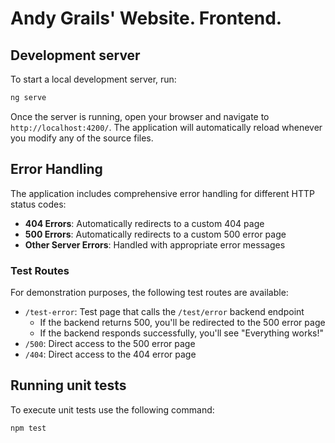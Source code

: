 # Andy Grails' Website. Frontend.

## Development server

To start a local development server, run:

```bash
ng serve
```

Once the server is running, open your browser and navigate to `http://localhost:4200/`. The application will automatically reload whenever you modify any of the source files.

## Error Handling

The application includes comprehensive error handling for different HTTP status codes:

- **404 Errors**: Automatically redirects to a custom 404 page
- **500 Errors**: Automatically redirects to a custom 500 error page
- **Other Server Errors**: Handled with appropriate error messages

### Test Routes

For demonstration purposes, the following test routes are available:

- `/test-error`: Test page that calls the `/test/error` backend endpoint
  - If the backend returns 500, you'll be redirected to the 500 error page
  - If the backend responds successfully, you'll see "Everything works!"
- `/500`: Direct access to the 500 error page
- `/404`: Direct access to the 404 error page

## Running unit tests

To execute unit tests use the following command:

```bash
npm test
```
